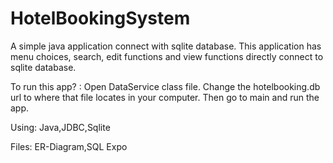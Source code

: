 # HotelBookingSystem
 A simple java application connect with sqlite database. This application has menu choices, search, edit functions and view functions directly connect to sqlite database.
 
 To run this app? : Open DataService class file. Change the hotelbooking.db url to where that file locates in your computer. Then go to main and run the app. 
 
 Using: Java,JDBC,Sqlite

Files: ER-Diagram,SQL Expo
